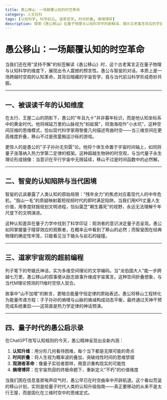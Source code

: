 ```yaml
---
title: 愚公移山：一场颠覆认知的时空革命
category: 人文社科
tags: [认知科学, 科学前沿, 道家哲学, 时间折叠, 熵增博弈]
description: 探索《愚公移山》在量子物理与认知科学中的新解读，揭示古老寓言背后的宇宙哲学与现代科学的奇妙共振。学习如何通过认知升维、时间折叠等概念突破传统思维，迎接未来挑战。
---
```

# 愚公移山：一场颠覆认知的时空革命

当我们还在用"坚持不懈"的标签解读《愚公移山》时，这个古老寓言正在量子物理与认知科学的维度下，展现出令人震撼的预言性。愚公与智叟的对话，本质上是一场跨越时空观的认知革命，其背后暗藏的宇宙哲学，竟与当代前沿科学形成奇妙共振。

---

## 一、被误读千年的认知维度
在太行、王屋二山的阴影下，愚公的"年且九十"并非暮年标识，而是他认知坐标系中的黄金时代。他将绵延万里的山脉视为"蚂蚁窝"，将渤海视作"小水坑"，这种空间压缩的思维模式，恰似现代科学家用黎曼几何描述弯曲时空——当三维空间在更高维度折叠，移山不过是孩童搬运沙砾的游戏。

更惊人的是愚公的"子子孙孙无穷匮"论。他将个体生命置于宇宙时间轴上，如同将量子涨落纳入热力学第二定律的框架。这种超越生物钟的时空观，与当代量子永生理论形成镜像：当意识在平行宇宙中无限延续，移山不过是时间函数中的必然解。

---

## 二、智叟的认知陷阱与当代困境
智叟的讥讽暴露了人类认知的原始局限："残年余力"的焦虑对应着现代人的中年危机，"毁山一毛"的质疑映射着短视频时代的即时满足陷阱。当我们用KPI丈量人生价值，用季度财报规划文明进程，恰似菌芝"朝生暮死"的视野，永远无法理解千年尺度下的文明演进。

这种认知差异在量子力学中找到了科学印证：观测者的意识决定量子态呈现。愚公如同掌握量子隧穿效应的观察者，在概率云中看到了移山的必然；而智叟困在经典物理的确定性牢笼，只能看见当下锄头与岩石的碰撞。

---

## 三、道家宇宙观的超前编程
列子笔下的夸娥氏神话，实为多维空间理论的文学编码。当"龙伯国大人"能一步跨越七万里，愚公移山的叙事便从励志故事升维成宇宙寓言。这种空间折叠想象，与当代M理论预测的11维时空惊人契合。

故事中"山不加增"的断言，更暗合能量守恒定律的原始表述。愚公将移山工程转化为能量传递方程：子子孙孙的熵增与山脉的熵减构成动态平衡，最终通过天神干预完成系统重启——这简直是热力学定律的神话预演。

---

## 四、量子时代的愚公启示录
在ChatGPT改写认知规则的今天，愚公精神呈现出全新内涵：
1. **认知升维**：用分形几何看待困难，每个当下都是无限可能的奇点
2. **时间折叠**：将人生视为概率波的叠加，突破线性时间的思维禁锢
3. **观测者革命**：像量子实验者那样，用意识重构现实的可能性
4. **熵增博弈**：在宇宙热寂的终极命题下，重新定义"不朽"的价值维度

当我们困在信息茧房唉声叹气时，愚公早已在时空曲率中开辟航道。这个看似荒诞的移山计划，实则是给量子时代人类的认知升级指南——真正要移动的从来不是太行王屋，而是固化在三维时空中的思维定式。